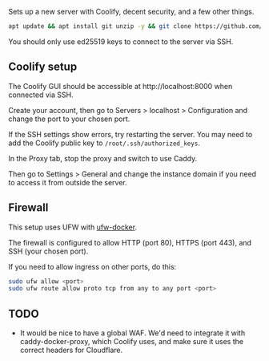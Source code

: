 Sets up a new server with Coolify, decent security, and a few other things.

```bash
apt update && apt install git unzip -y && git clone https://github.com/BOOST-Creative/coolify-setup.git --depth 1 /tmp/cs && /tmp/cs/setup.sh
```

You should only use ed25519 keys to connect to the server via SSH.

## Coolify setup

The Coolify GUI should be accessible at http://localhost:8000 when connected via SSH.

Create your account, then go to Servers > localhost > Configuration and change the port to your chosen port.

If the SSH settings show errors, try restarting the server. You may need to add the Coolify public key to `/root/.ssh/authorized_keys`.

In the Proxy tab, stop the proxy and switch to use Caddy.

Then go to Settings > General and change the instance domain if you need to access it from outside the server.

## Firewall

This setup uses UFW with [ufw-docker](https://github.com/chaifeng/ufw-docker).

The firewall is configured to allow HTTP (port 80), HTTPS (port 443), and SSH (your chosen port).

If you need to allow ingress on other ports, do this:

```bash
sudo ufw allow <port>
sudo ufw route allow proto tcp from any to any port <port>
```

## TODO

- It would be nice to have a global WAF. We'd need to integrate it with caddy-docker-proxy, which Coolify uses, and make sure it uses the correct headers for Cloudflare.
